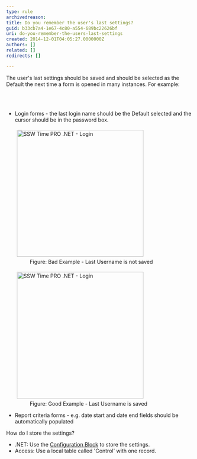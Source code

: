 ```yaml
---
type: rule
archivedreason: 
title: Do you remember the user's last settings?
guid: b33cb7a4-1e67-4c80-a554-689bc22626bf
uri: do-you-remember-the-users-last-settings
created: 2014-12-01T04:05:27.0000000Z
authors: []
related: []
redirects: []

---
```



<p>The user's last settings should be saved and should be selected as the Default the
                    next time a form is opened in many instances. For example&#58;</p>
<br><excerpt class='endintro'></excerpt><br>
<ul><li>Login forms - the last login name should be the Default selected and the cursor should be in the password box. 
      <dl class="badImage"><dt> 
            <img border="0" alt="SSW Time PRO .NET - Login" src="http&#58;//www.ssw.com.au/ssw/Standards/Rules/Images/BadFormLogin.jpg" style="margin&#58;5px;width&#58;342px;" />
         </dt><dd> Figure&#58; Bad Example - Last Username is not saved</dd></dl><dl class="goodImage"><dt> 
            <img border="0" alt="SSW Time PRO .NET - Login" src="http&#58;//www.ssw.com.au/ssw/Standards/Rules/Images/GoodFormLogin.jpg" style="margin&#58;5px;width&#58;342px;" />
         </dt><dd> Figure&#58; Good Example - Last Username is saved</dd></dl></li><li>Report criteria forms - e.g. date start and date end fields should be automatically populated</li></ul><p> How do I store the settings? </p><ul><li>.NET&#58; Use the 
      <a href="/do-you-use-configuration-management-application-block"> Configuration Block</a> to store the settings.</li><li>Access&#58; Use a local table called 'Control' with one record.</li></ul>



